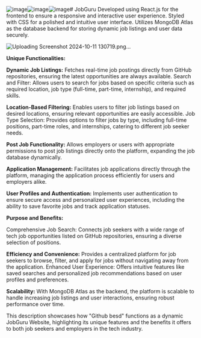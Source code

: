 ![image](https://github.com/user-attachments/assets/81ff8efe-08bb-4176-b086-cd9f8479c20f)![image](https://github.com/user-attachments/assets/a0d3d89a-26dd-4da0-b201-cb1f49399504)![image](https://github.com/user-attachments/assets/5904c0f1-5a91-4005-aad0-386702def3ec)# JobGuru
Developed using React.js for the frontend to ensure a responsive and interactive user experience.
Styled with CSS for a polished and intuitive user interface.
Utilizes MongoDB Atlas as the database backend for storing dynamic job listings and user data securely.

![Uploading Screenshot 2024-10-11 130719.png…]()


**Unique Functionalities:**

**Dynamic Job Listings:** Fetches real-time job postings directly from GitHub repositories, ensuring the latest opportunities are always available.
Search and Filter: Allows users to search for jobs based on specific criteria such as required location, job type (full-time, part-time, internship), and required skills.

**Location-Based Filtering:** Enables users to filter job listings based on desired locations, ensuring relevant opportunities are easily accessible.
Job Type Selection: Provides options to filter jobs by type, including full-time positions, part-time roles, and internships, catering to different job seeker needs.

**Post Job Functionality:** Allows employers or users with appropriate permissions to post job listings directly onto the platform, expanding the job database dynamically.

**Application Management:** Facilitates job applications directly through the platform, managing the application process efficiently for users and employers alike.

**User Profiles and Authentication:** 
Implements user authentication to ensure secure access and personalized user experiences, including the ability to save favorite jobs and track application statuses.

**Purpose and Benefits:**

Comprehensive Job Search: Connects job seekers with a wide range of tech job opportunities listed on GitHub repositories, ensuring a diverse selection of positions.

**Efficiency and Convenience:** Provides a centralized platform for job seekers to browse, filter, and apply for jobs without navigating away from the application.
Enhanced User Experience: Offers intuitive features like saved searches and personalized job recommendations based on user profiles and preferences.

**Scalability:** With MongoDB Atlas as the backend, the platform is scalable to handle increasing job listings and user interactions, ensuring robust performance over time.

This description showcases how "Github besd" functions as a dynamic JobGuru Website, highlighting its unique features and the benefits it offers to both job seekers and employers in the tech industry.


